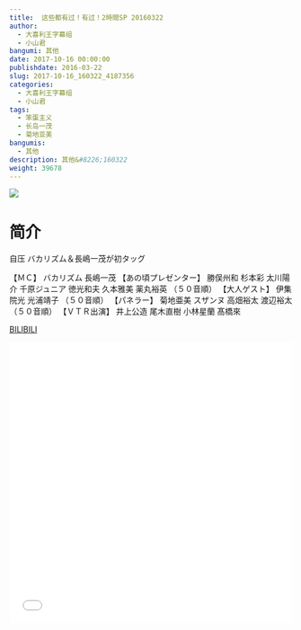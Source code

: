 ```yaml
---
title:  这些都有过！有过！2時間SP 20160322
author: 
  - 大喜利王字幕组
  - 小山君
bangumi: 其他
date: 2017-10-16 00:00:00
publishdate: 2016-03-22
slug: 2017-10-16_160322_4187356
categories: 
  - 大喜利王字幕组
  - 小山君
tags: 
  - 笨蛋主义
  - 长岛一茂
  - 菊地亚美
bangumis: 
  - 其他
description: 其他&#8226;160322
weight: 39678
---
```


![](https://i.imgur.com/24elw1k.png)

# 简介  
自压 バカリズム＆長嶋一茂が初タッグ


【ＭＣ】 バカリズム 長嶋一茂 【あの頃プレゼンター】 勝俣州和 杉本彩 太川陽介 千原ジュニア 徳光和夫 久本雅美 薬丸裕英 （５０音順） 【大人ゲスト】 伊集院光 光浦靖子 （５０音順） 【パネラー】 菊地亜美 スザンヌ 高畑裕太 渡辺裕太 （５０音順） 【ＶＴＲ出演】 井上公造 尾木直樹 小林星蘭 髙橋來

  [BILIBILI](https://www.bilibili.com/video/av4187356/)


<div class="vcontainer">  <iframe class='video' src="//www.bilibili.com/html/html5player.html?cid=6766414&aid=4187356" width="100%" height="500" frameborder="0" allowfullscreen="allowfullscreen"></iframe></div>
